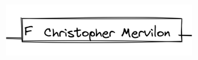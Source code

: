 [![image F](../images/F.png)](https://github.com/ssagnane1/tp2-labyrinthe/blob/main/jeu-heros-sdc/E.md)
